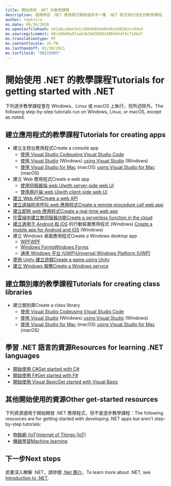 ```yaml
---
title: 開始使用 .NET 的教學課程
description: 選擇學習 .NET 應用程式開發或其中一種 .NET 程式設計語言的教學課程。
author: tdykstra
ms.date: 09/30/2020
ms.openlocfilehash: e41a6ce0ae3e1c58b9d83eb644b2e68362cc04ed
ms.sourcegitcommit: 68c9d9d9a97aab3b59d388914004b5474cf1dbd7
ms.translationtype: MT
ms.contentlocale: zh-TW
ms.lasthandoff: 01/30/2021
ms.locfileid: "99215903"
---
```

# <a name="tutorials-for-getting-started-with-net"></a><span data-ttu-id="bd6ae-103">開始使用 .NET 的教學課程</span><span class="sxs-lookup"><span data-stu-id="bd6ae-103">Tutorials for getting started with .NET</span></span>

<span data-ttu-id="bd6ae-104">下列逐步教學課程會在 Windows、Linux 或 macOS 上執行，但所述除外。</span><span class="sxs-lookup"><span data-stu-id="bd6ae-104">The following step-by-step tutorials run on Windows, Linux, or macOS, except as noted.</span></span>

## <a name="tutorials-for-creating-apps"></a><span data-ttu-id="bd6ae-105">建立應用程式的教學課程</span><span class="sxs-lookup"><span data-stu-id="bd6ae-105">Tutorials for creating apps</span></span>

* <span data-ttu-id="bd6ae-106">建立主控台應用程式</span><span class="sxs-lookup"><span data-stu-id="bd6ae-106">Create a console app</span></span>
  * [<span data-ttu-id="bd6ae-107">使用 Visual Studio Code</span><span class="sxs-lookup"><span data-stu-id="bd6ae-107">using Visual Studio Code</span></span>](../core/tutorials/with-visual-studio-code.md)
  * <span data-ttu-id="bd6ae-108">[使用 Visual Studio](../core/tutorials/with-visual-studio.md) (Windows) </span><span class="sxs-lookup"><span data-stu-id="bd6ae-108">[using Visual Studio](../core/tutorials/with-visual-studio.md) (Windows)</span></span>
  * <span data-ttu-id="bd6ae-109">[使用 Visual Studio for Mac](../core/tutorials/with-visual-studio-mac.md) (macOS) </span><span class="sxs-lookup"><span data-stu-id="bd6ae-109">[using Visual Studio for Mac](../core/tutorials/with-visual-studio-mac.md) (macOS)</span></span>
* <span data-ttu-id="bd6ae-110">建立 Web 應用程式</span><span class="sxs-lookup"><span data-stu-id="bd6ae-110">Create a web app</span></span>
  * [<span data-ttu-id="bd6ae-111">使用伺服器端 web UI</span><span class="sxs-lookup"><span data-stu-id="bd6ae-111">with server-side web UI</span></span>](/aspnet/core/tutorials/razor-pages/razor-pages-start)
  * [<span data-ttu-id="bd6ae-112">使用用戶端 web UI</span><span class="sxs-lookup"><span data-stu-id="bd6ae-112">with client-side web UI</span></span>](https://dotnet.microsoft.com/learn/aspnet/blazor-tutorial/intro)
* [<span data-ttu-id="bd6ae-113">建立 Web API</span><span class="sxs-lookup"><span data-stu-id="bd6ae-113">Create a web API</span></span>](/aspnet/core/tutorials/first-web-api)
* [<span data-ttu-id="bd6ae-114">建立遠端程序呼叫 web 應用程式</span><span class="sxs-lookup"><span data-stu-id="bd6ae-114">Create a remote procedure call web app</span></span>](/aspnet/core/tutorials/grpc/grpc-start)
* [<span data-ttu-id="bd6ae-115">建立即時 web 應用程式</span><span class="sxs-lookup"><span data-stu-id="bd6ae-115">Create a real-time web app</span></span>](/aspnet/core/tutorials/signalr)
* [<span data-ttu-id="bd6ae-116">在雲端中建立無伺服器功能</span><span class="sxs-lookup"><span data-stu-id="bd6ae-116">Create a serverless function in the cloud</span></span>](/azure/azure-functions/functions-create-first-function-vs-code?pivots=programming-language-csharp)
* <span data-ttu-id="bd6ae-117">[建立適用于 Android 和 iOS](https://dotnet.microsoft.com/learn/xamarin/hello-world-tutorial/intro) 的行動裝置應用程式 (Windows) </span><span class="sxs-lookup"><span data-stu-id="bd6ae-117">[Create a mobile app for Android and iOS](https://dotnet.microsoft.com/learn/xamarin/hello-world-tutorial/intro) (Windows)</span></span>
* <span data-ttu-id="bd6ae-118">建立 Windows 桌面應用程式</span><span class="sxs-lookup"><span data-stu-id="bd6ae-118">Create a Windows desktop app</span></span>
  * [<span data-ttu-id="bd6ae-119">WPF</span><span class="sxs-lookup"><span data-stu-id="bd6ae-119">WPF</span></span>](/visualstudio/get-started/csharp/tutorial-wpf)
  * [<span data-ttu-id="bd6ae-120">Windows Forms</span><span class="sxs-lookup"><span data-stu-id="bd6ae-120">Windows Forms</span></span>](/visualstudio/ide/create-csharp-winform-visual-studio)
  * [<span data-ttu-id="bd6ae-121">通用 Windows 平台 (UWP)</span><span class="sxs-lookup"><span data-stu-id="bd6ae-121">Universal Windows Platform (UWP)</span></span>](/visualstudio/get-started/csharp/tutorial-uwp)
* [<span data-ttu-id="bd6ae-122">使用 Unity 建立遊戲</span><span class="sxs-lookup"><span data-stu-id="bd6ae-122">Create a game using Unity</span></span>](https://dotnet.microsoft.com/learn/games/unity-tutorial/intro)
* [<span data-ttu-id="bd6ae-123">建立 Windows 服務</span><span class="sxs-lookup"><span data-stu-id="bd6ae-123">Create a Windows service</span></span>](/aspnet/core/host-and-deploy/windows-service)

## <a name="tutorials-for-creating-class-libraries"></a><span data-ttu-id="bd6ae-124">建立類別庫的教學課程</span><span class="sxs-lookup"><span data-stu-id="bd6ae-124">Tutorials for creating class libraries</span></span>

* <span data-ttu-id="bd6ae-125">建立類別庫</span><span class="sxs-lookup"><span data-stu-id="bd6ae-125">Create a class library</span></span>
  * [<span data-ttu-id="bd6ae-126">使用 Visual Studio Code</span><span class="sxs-lookup"><span data-stu-id="bd6ae-126">using Visual Studio Code</span></span>](../core/tutorials/library-with-visual-studio-code.md)
  * <span data-ttu-id="bd6ae-127">[使用 Visual Studio](../core/tutorials/library-with-visual-studio.md) (Windows) </span><span class="sxs-lookup"><span data-stu-id="bd6ae-127">[using Visual Studio](../core/tutorials/library-with-visual-studio.md) (Windows)</span></span>
  * <span data-ttu-id="bd6ae-128">[使用 Visual Studio for Mac](../core/tutorials/library-with-visual-studio-mac.md) (macOS) </span><span class="sxs-lookup"><span data-stu-id="bd6ae-128">[using Visual Studio for Mac](../core/tutorials/library-with-visual-studio-mac.md) (macOS)</span></span>

## <a name="resources-for-learning-net-languages"></a><span data-ttu-id="bd6ae-129">學習 .NET 語言的資源</span><span class="sxs-lookup"><span data-stu-id="bd6ae-129">Resources for learning .NET languages</span></span>

* [<span data-ttu-id="bd6ae-130">開始使用 C#</span><span class="sxs-lookup"><span data-stu-id="bd6ae-130">Get started with C#</span></span>](../csharp/tour-of-csharp/index.md)
* [<span data-ttu-id="bd6ae-131">開始使用 F#</span><span class="sxs-lookup"><span data-stu-id="bd6ae-131">Get started with F#</span></span>](../fsharp/get-started/index.md)
* [<span data-ttu-id="bd6ae-132">開始使用 Visual Basic</span><span class="sxs-lookup"><span data-stu-id="bd6ae-132">Get started with Visual Basic</span></span>](../visual-basic/getting-started/index.md)

## <a name="other-get-started-resources"></a><span data-ttu-id="bd6ae-133">其他開始使用的資源</span><span class="sxs-lookup"><span data-stu-id="bd6ae-133">Other get-started resources</span></span>

<span data-ttu-id="bd6ae-134">下列資源適用于開始開發 .NET 應用程式，但不是逐步教學課程：</span><span class="sxs-lookup"><span data-stu-id="bd6ae-134">The following resources are for getting started with developing .NET apps but aren't step-by-step tutorials:</span></span>

* [<span data-ttu-id="bd6ae-135">物聯網 (IoT)</span><span class="sxs-lookup"><span data-stu-id="bd6ae-135">Internet of Things (IoT)</span></span>](https://dotnet.microsoft.com/apps/iot)
* [<span data-ttu-id="bd6ae-136">機器學習</span><span class="sxs-lookup"><span data-stu-id="bd6ae-136">Machine learning</span></span>](../machine-learning/index.yml)

## <a name="next-steps"></a><span data-ttu-id="bd6ae-137">下一步</span><span class="sxs-lookup"><span data-stu-id="bd6ae-137">Next steps</span></span>

<span data-ttu-id="bd6ae-138">若要深入瞭解 .NET，請參閱 [.Net 簡介](../core/introduction.md)。</span><span class="sxs-lookup"><span data-stu-id="bd6ae-138">To learn more about .NET, see [Introduction to .NET](../core/introduction.md).</span></span>
